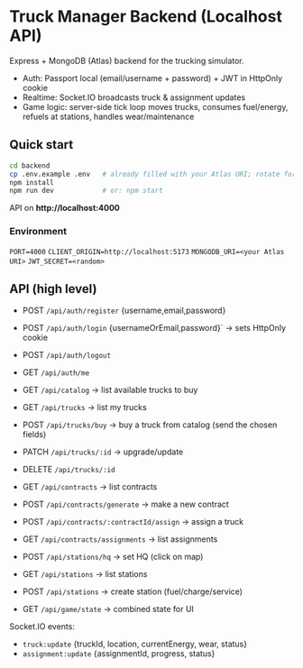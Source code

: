 # Truck Manager Backend (Localhost API)

Express + MongoDB (Atlas) backend for the trucking simulator.
- Auth: Passport local (email/username + password) + JWT in HttpOnly cookie
- Realtime: Socket.IO broadcasts truck & assignment updates
- Game logic: server-side tick loop moves trucks, consumes fuel/energy, refuels at stations, handles wear/maintenance

## Quick start
```bash
cd backend
cp .env.example .env   # already filled with your Atlas URI; rotate for safety
npm install
npm run dev            # or: npm start
```
API on **http://localhost:4000**

### Environment
`PORT=4000`
`CLIENT_ORIGIN=http://localhost:5173`
`MONGODB_URI=<your Atlas URI>`
`JWT_SECRET=<random>`

## API (high level)
- POST `/api/auth/register` {username,email,password}
- POST `/api/auth/login` {usernameOrEmail,password}` → sets HttpOnly cookie
- POST `/api/auth/logout`
- GET  `/api/auth/me`

- GET  `/api/catalog`                          → list available trucks to buy
- GET  `/api/trucks`                           → list my trucks
- POST `/api/trucks/buy`                       → buy a truck from catalog (send the chosen fields)
- PATCH `/api/trucks/:id`                      → upgrade/update
- DELETE `/api/trucks/:id`

- GET  `/api/contracts`                        → list contracts
- POST `/api/contracts/generate`               → make a new contract
- POST `/api/contracts/:contractId/assign`     → assign a truck

- GET  `/api/contracts/assignments`            → list assignments
- POST `/api/stations/hq`                      → set HQ (click on map)
- GET  `/api/stations`                         → list stations
- POST `/api/stations`                         → create station (fuel/charge/service)
- GET  `/api/game/state`                       → combined state for UI

Socket.IO events:
- `truck:update` {truckId, location, currentEnergy, wear, status}
- `assignment:update` {assignmentId, progress, status}
